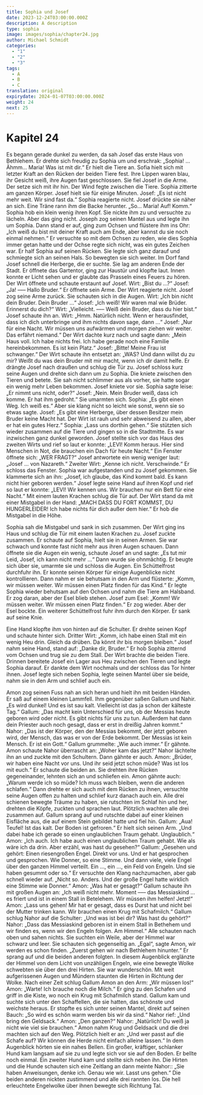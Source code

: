 ```yaml
---
title: Sophia und Josef
date: 2023-12-24T03:00:00.000Z
description: A description
type: sophia
image: images/sophia/chapter24.jpg
author: Michael Schmidt
categories:
  - "1"
  - "2"
  - "3"
tags:
  - A
  - B
  - C
translation: original
expirydate: 2024-01-07T03:00:00.000Z
weight: 24
next: 25
---
```


# Kapitel 24

Es begann gerade dunkel zu werden, da sah Josef das erste Haus von Bethlehem.
Er drehte sich freudig zu Sophia um und erschrak: „Sophia! ... Ähmm... Maria! Was ist mit dir.“
Er hielt die Tiere an.
Sofia hielt sich mit letzter Kraft an den Rücken der beiden Tiere fest.
Ihre Lippen waren blau, ihr Gesicht weiß, ihre Augen fast geschlossen.
Sie fiel Josef in die Arme.
Der setze sich mit ihr hin.
Der Wind fegte zwischen die Tiere.
Sophia zitterte am ganzen Körper.
Josef hielt sie für einige Minuten.
Josef: „Es ist nicht mehr weit.
Wir sind fast da.“
Sophia reagierte nicht.
Josef drückte sie näher an sich.
Eine Träne rann ihm die Backe herunter.
„So... Maria! Auf! Komm.“
Sophia hob ein klein wenig ihren Kopf.
Sie nickte ihm zu und versuchte zu lächeln.
Aber das ging nicht.
Joseph zog seinen Mantel aus und legte ihn um Sophia.
Dann stand er auf, ging zum Ochsen und flüstere ihm ins Ohr: „Ich weiß du bist mit deiner Kraft auch am Ende, aber kannst du sie noch einmal nehmen.“
Er versuchte so mit dem Ochsen zu reden, wie dies Sophia immer getan hatte und der Ochse regte sich nicht, was ein gutes Zeichen war.
Er half Sophia auf seinen Rücken.
Sie legte sich ganz darauf und schmiegte sich an seinen Hals.
So bewegten sie sich weiter.
Im Dorf fand Josef schnell die Herberge, die er suchte.
Sie lag am anderen Ende der Stadt.
Er öffnete das Gartentor, ging zur Haustür und klopfte laut.
Innen konnte er Licht sehen und er glaubte das Prasseln eines Feuers zu hören.
Der Wirt öffnete und schaute erstaunt auf Josef.
Wirt: „Bist du ...?“
Josef: „Ja! ––– Hallo Bruder.“
Er öffnete sein Arme.
Der Wirt reagierte nicht.
Josef zog seine Arme zurück.
Sie schauten sich in die Augen.
Wirt: „Ich bin nicht dein Bruder.
Dein Bruder ...“
Josef: „Ich weiß! Wir waren mal wie Brüder.
Erinnerst du dich?“
Wirt: „Vielleicht.
––– Weiß dein Bruder, dass du hier bist.“
Josef schaute ihn an.
Wirt: „Hmm.
Natürlich nicht.
Wenn er herausfindet, dass ich dich unterbringe und ihm nichts davon sage, dann ...“
Josef: „Nur für eine Nacht.
Wir müssen uns aufwärmen und morgen ziehen wir weiter.
Das erfährt niemand.“
Der Wirt dachte kurz nach und sagte dann: „Mein Haus voll.
Ich habe nichts frei.
Ich habe gerade noch eine Familie hereinbekommen.
Es ist kein Platz.“
Josef: „Bitte! Meine Frau ist schwanger.“
Der Wirt schaute ihn entsetzt an: „WAS?
Und dann willst du zu mir?
Weißt du was dein Bruder mit mir macht, wenn ich dir damit helfe.
Er drängte Josef nach draußen und schlug die Tür zu.
Josef schloss kurz seine Augen und drehte sich dann um zu Sophia.
Die kniete zwischen den Tieren und betete.
Sie sah nicht schlimmer aus als vorher, sie hatte sogar ein wenig mehr Leben bekommen.
Josef kniete vor sie.
Sophia sagte leise: „Er nimmt uns nicht, oder?“
Josef: „Nein.
Mein Bruder weiß, dass ich komme.
Er hat ihm gedroht.“
Sie umarmten sich.
Sophia: „Es gibt einen Weg.
Ich weiß es.“
Aber sie klang nicht so leicht wie sonst, wenn sie so etwas sagte.
Josef: „Es gibt eine Herberge, über dessen Besitzer mein Bruder keine Macht hat.
Der Wirt ist rauh und sehr abweisend zu allen, aber er hat ein gutes Herz.“
Sophia: „Lass uns dorthin gehen.“
Sie stützten sich wieder zusammen auf die Tiere und gingen so in die Stadtmitte.
Es war inzwischen ganz dunkel geworden.
Josef stellte sich vor das Haus des zweiten Wirts und rief so laut er konnte: „LEVI! Komm heraus.
Hier sind Menschen in Not, die brauchen ein Dach für heute Nacht.“
Ein Fenster öffnete sich: „WER FRAGT?“
Josef antwortete ein wenig weniger laut: „Josef ... von Nazareth.“
Zweiter Wirt: „Kenne ich nicht.
Verschwinde.“
Er schloss das Fenster.
Sophia war aufgestanden und zu Josef gekommen.
Sie klammerte sich an ihn: „Josef, ich glaube, das Kind kommt bald.
Es kann nicht hier geboren werden.“
Josef legte seine Hand auf ihren Kopf und rief so laut er konnte: „LEVI! Wir kennen uns.
Wir brauchen nur ein Bett für eine Nacht.“
Mit einem lauten Krachen schlug die Tür auf.
Der Wirt stand da mit einer Mistgabel in der Hand: „MACH DASS DU FORT KOMMST, DU HUNGERLEIDER! Ich habe nichts für dich außer dem hier.“
Er hob die Mistgabel in die Höhe.

Sophia sah die Mistgabel und sank in sich zusammen.
Der Wirt ging ins Haus und schlug die Tür mit einem lauten Krachen zu.
Josef zuckte zusammen.
Er schaute auf Sophia, hielt sie in seinen Armen.
Sie war schwach und konnte fast nicht mehr aus ihren Augen schauen.
Dann öffnete sie die Augen ein wenig, schaute Josef an und sagte: „Es tut mir Leid, Josef, ich kann nicht mehr ...“
Dann wurde sie ohnmächtig.
Er beugte sich über sie, umarmte sie und schloss die Augen.
Ein Schüttelfrost durchfuhr ihn.
Er konnte seinen Körper für einige Augenblicke nicht kontrollieren.
Dann nahm er sie behutsam in den Arm und flüsterte: „Komm, wir müssen weiter.
Wir müssen einen Platz finden für das Kind.“
Er legte Sophia wieder behutsam auf den Ochsen und nahm die Tiere am Halsband.
Er zog daran, aber der Esel blieb stehen.
Josef zum Esel: „Komm! Wir müssen weiter.
Wir müssen einen Platz finden.“
Er zog wieder.
Aber der Esel bockte.
Ein weiterer Schüttelfrost fuhr ihm durch den Körper.
Er sank auf seine Knie.

Eine Hand klopfte ihm von hinten auf die Schulter.
Er drehte seinen Kopf und schaute hinter sich.
Dritter Wirt: „Komm, ich habe einen Stall mit ein wenig Heu drin.
Gleich da drüben.
Da könnt ihr bis morgen bleiben.“
Josef nahm seine Hand, stand auf: „Danke dir, Bruder.“
Er hob Sophia zitternd vom Ochsen und trug sie zu dem Stall.
Der Wirt brachte die beiden Tiere.
Drinnen bereitete Josef ein Lager aus Heu zwischen den Tieren und legte Sophia darauf.
Er dankte dem Wirt nochmals und der schloss das Tor hinter ihnen.
Josef legte sich neben Sophia, legte seinen Mantel über sie beide, nahm sie in den Arm und schlief auch ein.

Amon zog seinen Fuss nah an sich heran und hielt ihn mit beiden Händen.
Er saß auf einem kleinen Lammfell.
Ihm gegenüber saßen Gallum und Nahir.
„Es wird dunkel! Und es ist sau kalt.
Vielleicht ist das ja schon der kälteste Tag.“
Gallum: „Das macht kein Unterschied für uns, ob der Messias heute geboren wird oder nicht.
Es gibt nichts für uns zu tun.
Außerdem hat dann dein Priester auch noch gesagt, dass er erst in dreißig Jahren kommt.“
Nahor: „Das ist der Körper, den der Messias bekommt, der jetzt geboren wird, der Mensch, das was er von der Erde bekommt.
Der Messias ist kein Mensch.
Er ist ein Gott.“
Gallum grummelte: „Wie auch immer.“
Er gähnte.
Amon schaute Nahor überrascht an: „Woher kam das jetzt?“
Nahor lächtelte ihn an und zuckte mit den Schultern.
Dann gähnte er auch.
Amon: „Brüder, wir haben eine Nacht vor uns.
Und ihr seid jetzt schon müde?
Was ist los mit euch.“
Er schaute die beiden an.
Sie drehten ihre Rücken gegeneinander, lehnten sich an und schliefen ein.
Amon gähnte auch: „Warum werde ich so müde?
Ich muss wach bleiben, wenn die anderen schlafen.“
Dann drehte er sich auch mit dem Rücken zu ihnen, versuchte seine Augen offen zu halten und schlief kurz danach auch ein.
Alle drei schienen bewegte Träume zu haben, sie rutschten im Schlaf hin und her, drehten die Köpfe, zuckten und sprachen laut.
Plötzlich wachten alle drei zusammen auf.
Gallum sprang auf und rutschte dabei auf einer kleinen Eisfläche aus, die auf einem Stein gebildet hatte und fiel hin.
Gallum: „Aua! Teufel! Ist das kalt.
Der Boden ist gefroren.“
Er hielt sich seinen Arm.
„Und dabei habe ich gerade so einen unglaublichen Traum gehabt.
Unglaublich.“
Amon: „Ich auch.
Ich habe auch einen unglaublichen Traum gehabt.
Wie als wäre ich da drin.
Aber erzähl, was hast du gesehen?“
Gallum: „Gesehen und gehört: Einen riesengroßen Engel.
Direkt vor uns.
Und er hat gesprochen und gesprochen.
Wie Donner, so eine Stimme.
Und dann viele, viele Engel über den ganzen Himmel verteilt.
Ein ..., ein ..., ein Feld von Engeln.
Und sie haben gesummt oder so.“
Er versuchte den Klang nachzumachen, aber gab schnell wieder auf.
„Nicht so.
Anders.
Und der große Engel hatte wirklich eine Stimme wie Donner.“
Amon: „Was hat er gesagt?“
Gallum schaute ihn mit großen Augen an: „Ich weiß nicht mehr.
Moment ––– das Messiaskind ... es friert und ist in einem Stall in Betelehem.
Wir müssen ihm helfen! Jetzt!“
Amon: „Lass uns gehen! Mir hat er gesagt, dass es Durst hat und nicht bei der Mutter trinken kann.
Wir brauchen einen Krug mit Schafmilch.“
Gallum schlug Nahor auf die Schulter: „Und was ist bei dir?
Was hast du gehört?“
Nahor: „Dass das Messiaskind geboren ist in einem Stall in Bethehem und wir finden es, wenn wir den Engeln folgen.
Am Himmel.“
Alle schauten nach oben und sahen nichts.
Sie suchten ein Weile, aber der Himmel war schwarz und leer.
Sie schauten sich gegenseitig an.
„Egal“, sagte Amon, wir werden es schon finden.
„Zuerst gehen wir nach Bethlehem hinunter.“
Er sprang auf und die beiden anderen folgten.
In diesem Augenblick erglänzte der Himmel von dem Licht von unzähligen Engeln, wie eine bewegte Wolke schwebten sie über den drei Hirten.
Sie war wunderschön.
Mit weit aufgerissenen Augen und Mündern staunten die Hirten in Richtung der Wolke.
Nach einer Zeit schlug Gallum Amon an den Arm: „Wir müssen los!“
Amon: „Warte! Ich brauche noch die Milch.“
Er ging zu den Schafen und griff in die Kiste, wo noch ein Krug mit Schafmilch stand.
Gallum kam und suchte sich unter den Schaffellen, die sie hatten, das schönste und weichste heraus.
Er stopfte es sich unter seinen Mantel, direkt auf seinen Bauch: „So wird es schön warm werden bis wir da sind.“
Nahor rief: „Und bring den Geldsack.“
Amon: „Den ganzen?“
Nahor: „Natürlich! Du weiß ja nicht wie viel sie brauchen.“
Amon nahm Krug und Geldsack und die drei machten sich auf den Weg.
Plötzlich hielt er an: „Und wer passt auf die Schafe auf?
Wir können die Herde nicht einfach alleine lassen.“
In dem Augenblick hörten sie ein nahes Bellen.
Ein großer, kräftiger, schlanker Hund kam langsam auf sie zu und legte sich vor sie auf den Boden.
Er bellte noch einmal.
Ein zweiter Hund kam und stellte sich neben ihn.
Die Hirten und die Hunde schauten sich eine Zeitlang an dann meinte Nahor:: „Sie haben Anweisungen, denke ich.
Genau wie wir.
Lasst uns gehen.“
Die beiden anderen nickten zustimmend und alle drei rannten los.
Die hell erleuchtete Engelwolke über ihnen bewegte sich Richtung Tal.
